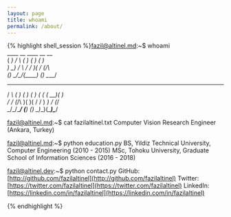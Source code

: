```yaml
---
layout: page
title: whoami
permalink: /about/
---
```


{% highlight shell_session %}fazil@altinel.md:~$ whoami      
       ____   __   ____   __   __         
      (  __) / _\ (__  ) (  ) (  )        
       ) _) /    \ / _/   )(  / (_/\      
      (__)  \_/\_/(____) (__) \____/      
  __   __    ____   __   __ _  ____  __   
 / _\ (  )  (_  _) (  ) (  ( \(  __)(  )  
/    \/ (_/\  )(    )(  /    / ) _) / (_/\
\_/\_/\____/ (__)  (__) \_)__)(____)\____/

fazil@altinel.md:~$ cat fazilaltinel.txt
Computer Vision Research Engineer
(Ankara, Turkey)

fazil@altinel.md:~$ python education.py
BS, Yildiz Technical University, Computer Engineering (2010 - 2015)
MSc, Tohoku University, Graduate School of Information Sciences (2016 - 2018)


fazil@altinel.dev:~$ python contact.py
GitHub: [http://github.com/fazilaltinel](http://github.com/fazilaltinel)
Twitter: [https://twitter.com/fazilaltinel](https://twitter.com/fazilaltinel)
LinkedIn: [https://linkedin.com/in/fazilaltinel](https://linkedin.com/in/fazilaltinel)

{% endhighlight %}

<!--- ASCII graphic is generated using http://patorjk.com/software/taag/ --->
